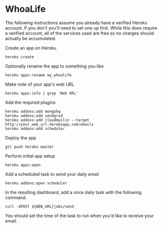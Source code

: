 # WhoaLife

The following instructions assume you already have a verified Heroku account. If
you don't you'll need to set one up first. While this does require a verified
account, all of the services used are free so no charges should actually be
accumulated.

Create an app on Heroku

    heroku create
    
Optionally rename the app to something you like

    heroku apps:rename my_whoalife
    
Make note of your app's web URL

    heroku apps:info | grep 'Web URL'
    
Add the required plugins

    heroku addons:add mongohq
    heroku addons:add sendgrid
    heroku addons:add cloudmailin --target http://your_web_url.herokuapp.com/emails
    heroku addons:add scheduler
    
Deploy the app

    git push heroku master
    
Perform initial app setup

    heroku apps:open
    
Add a scheduled task to send your daily email

    heroku addons:open scheduler
    
In the resulting dashboard, add a once daily task with the following command.

    curl -XPOST ${WEB_URL}jobs/send
    
You should set the time of the task to run when you'd like to receive your
email.